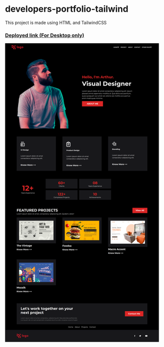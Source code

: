 # developers-portfolio-tailwind

This project is made using HTML and TailwindCSS
### [Deployed link (For Desktop only)](https://developers-portfolio-tailwind.netlify.app/)

![output](./output.png)